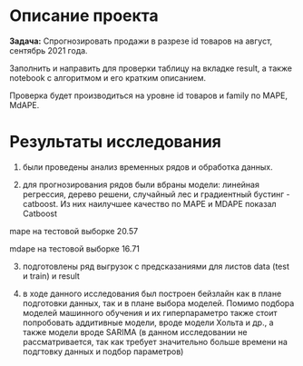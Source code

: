 # Описание проекта

**Задача:** Спрогнозировать продажи в разрезе id товаров на август, сентябрь 2021 года.

Заполнить и направить для проверки таблицу на вкладке result, а также notebook с алгоритмом и его кратким описанием.

Проверка будет производиться на уровне id товаров и family по MAPE, MdAPE.

# Результаты исследования

1. были проведены анализ временных рядов и обработка данных.

2. для прогнозирования рядов были вбраны модели: линейная регрессия, дерево решени, случайный лес и градиентный бустинг - catboost. Из них наилучшее качество по MAPE и MDAPE показал Catboost

mape на тестовой выборке 20.57

mdape на тестовой выборке 16.71

3. подготовлены ряд выгрузок с предсказаниями для листов data (test и train) и result

4. в ходе данного исследования был построен бейзлайн как в плане подготовки данных, так и в плане выбора моделей. Помимо подбора моделей машинного обучения и их гиперпараметро также стоит попробовать аддитивные модели, вроде модели Хольта и др., а также модели вроде SARIMA (в данном исследовании не рассматривается, так как требует значительно больше времени на подгтовку данных и подбор параметров)